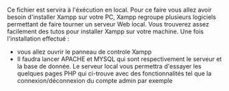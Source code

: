 
Ce fichier est servira à l'éxécution en local.
Pour ce faire vous allez avoir besoin d'installer Xampp sur votre PC, Xampp regroupe plusieurs logiciels permettant de faire tourner un serveur Web local.
Vous trouverez assez facilement des tutos pour installer Xampp sur votre machine.
Une fois l'installation effectué :
- vous allez ouvrir le panneau de controle Xampp
- Il faudra lancer APACHE et MYSQL qui sont respectivement le serveur et la base de donnée.
Le serveur local vous permettra d'essayer les quelques pages PHP qui ci-trouve avec des fonctionnalités tel que la connexion/déconnexion du compte admin par exemple

